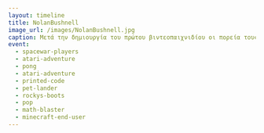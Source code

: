 ```yaml
---
layout: timeline 
title: NolanBushnell 
image_url: /images/NolanBushnell.jpg
caption: Μετά την δημιουργία του πρώτου βιντεοπαιχνιδίου οι πορεία τους ακολούθησε μια εκθετική άνοδο και σύντομα τα μηχανήματα που ονομάζονται arcade σταμάτησαν να φιλοξενούν παιχνίδια, με διαδοχούς τους τους υπολογιστές γραφείου
event:
  - spacewar-players
  - atari-adventure
  - pong
  - atari-adventure
  - printed-code
  - pet-lander
  - rockys-boots
  - pop
  - math-blaster
  - minecraft-end-user
---
```

